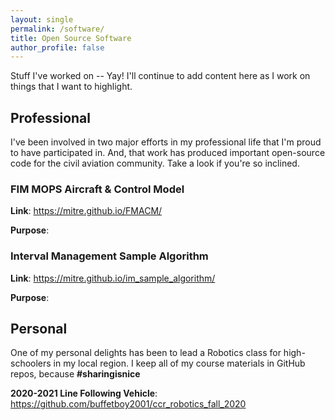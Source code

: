 ```yaml
---
layout: single
permalink: /software/
title: Open Source Software
author_profile: false
---
```


Stuff I've worked on -- Yay! I'll continue to add content here as I work on things that I want to highlight.

## Professional

I've been involved in two major efforts in my professional life that I'm proud to have participated in. And, that work has produced important open-source code for the civil aviation community. Take a look if you're so inclined.

### FIM MOPS Aircraft & Control Model

**Link**: https://mitre.github.io/FMACM/

**Purpose**: 

### Interval Management Sample Algorithm

**Link**: https://mitre.github.io/im_sample_algorithm/

**Purpose**: 

## Personal

One of my personal delights has been to lead a Robotics class for high-schoolers in my local region. I keep all of my course materials in GitHub repos, because **#sharingisnice**

**2020-2021 Line Following Vehicle**: https://github.com/buffetboy2001/ccr_robotics_fall_2020